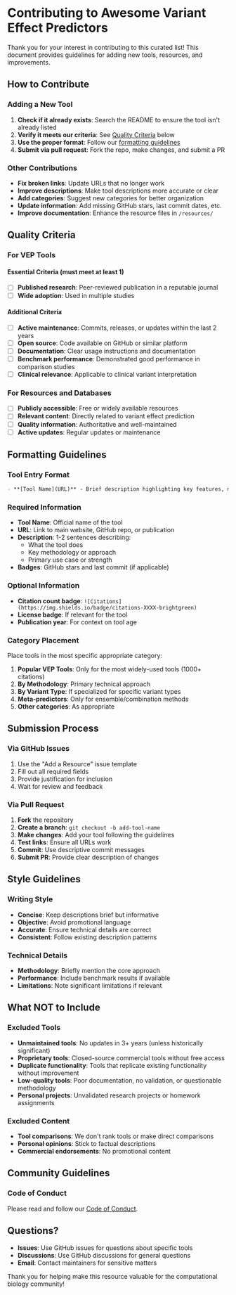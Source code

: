 # Contributing to Awesome Variant Effect Predictors

Thank you for your interest in contributing to this curated list! This document provides guidelines for adding new tools, resources, and improvements.

## How to Contribute

### Adding a New Tool

1. **Check if it already exists**: Search the README to ensure the tool isn't already listed
2. **Verify it meets our criteria**: See [Quality Criteria](#quality-criteria) below
3. **Use the proper format**: Follow our [formatting guidelines](#formatting-guidelines)
4. **Submit via pull request**: Fork the repo, make changes, and submit a PR

### Other Contributions

- **Fix broken links**: Update URLs that no longer work
- **Improve descriptions**: Make tool descriptions more accurate or clear
- **Add categories**: Suggest new categories for better organization
- **Update information**: Add missing GitHub stars, last commit dates, etc.
- **Improve documentation**: Enhance the resource files in `/resources/`

## Quality Criteria

### For VEP Tools

#### Essential Criteria (must meet at least 1)
- [ ] **Published research**: Peer-reviewed publication in a reputable journal
- [ ] **Wide adoption**: Used in multiple studies

#### Additional Criteria
- [ ] **Active maintenance**: Commits, releases, or updates within the last 2 years
- [ ] **Open source**: Code available on GitHub or similar platform
- [ ] **Documentation**: Clear usage instructions and documentation
- [ ] **Benchmark performance**: Demonstrated good performance in comparison studies
- [ ] **Clinical relevance**: Applicable to clinical variant interpretation

### For Resources and Databases

- [ ] **Publicly accessible**: Free or widely available resources
- [ ] **Relevant content**: Directly related to variant effect prediction
- [ ] **Quality information**: Authoritative and well-maintained
- [ ] **Active updates**: Regular updates or maintenance

## Formatting Guidelines

### Tool Entry Format

```markdown
- **[Tool Name](URL)** - Brief description highlighting key features, methodology, and use cases. ![GitHub stars](https://img.shields.io/github/stars/username/repo) ![Last commit](https://img.shields.io/github/last-commit/username/repo)
```

### Required Information

- **Tool Name**: Official name of the tool
- **URL**: Link to main website, GitHub repo, or publication
- **Description**: 1-2 sentences describing:
  - What the tool does
  - Key methodology or approach
  - Primary use case or strength
- **Badges**: GitHub stars and last commit (if applicable)

### Optional Information

- **Citation count badge**: `![Citations](https://img.shields.io/badge/citations-XXXX-brightgreen)`
- **License badge**: If relevant for the tool
- **Publication year**: For context on tool age

### Category Placement

Place tools in the most specific appropriate category:

1. **Popular VEP Tools**: Only for the most widely-used tools (1000+ citations)
2. **By Methodology**: Primary technical approach
3. **By Variant Type**: If specialized for specific variant types
4. **Meta-predictors**: Only for ensemble/combination methods
5. **Other categories**: As appropriate

## Submission Process

### Via GitHub Issues

1. Use the "Add a Resource" issue template
2. Fill out all required fields
3. Provide justification for inclusion
4. Wait for review and feedback

### Via Pull Request

1. **Fork** the repository
2. **Create a branch**: `git checkout -b add-tool-name`
3. **Make changes**: Add your tool following the guidelines
4. **Test links**: Ensure all URLs work
5. **Commit**: Use descriptive commit messages
6. **Submit PR**: Provide clear description of changes

## Style Guidelines

### Writing Style

- **Concise**: Keep descriptions brief but informative
- **Objective**: Avoid promotional language
- **Accurate**: Ensure technical details are correct
- **Consistent**: Follow existing description patterns

### Technical Details

- **Methodology**: Briefly mention the core approach
- **Performance**: Include benchmark results if available
- **Limitations**: Note significant limitations if relevant

## What NOT to Include

### Excluded Tools

- **Unmaintained tools**: No updates in 3+ years (unless historically significant)
- **Proprietary tools**: Closed-source commercial tools without free access
- **Duplicate functionality**: Tools that replicate existing functionality without improvement
- **Low-quality tools**: Poor documentation, no validation, or questionable methodology
- **Personal projects**: Unvalidated research projects or homework assignments

### Excluded Content

- **Tool comparisons**: We don't rank tools or make direct comparisons
- **Personal opinions**: Stick to factual descriptions
- **Commercial endorsements**: No promotional content

## Community Guidelines

### Code of Conduct

Please read and follow our [Code of Conduct](CODE_OF_CONDUCT.md).

## Questions?

- **Issues**: Use GitHub issues for questions about specific tools
- **Discussions**: Use GitHub discussions for general questions
- **Email**: Contact maintainers for sensitive matters

Thank you for helping make this resource valuable for the computational biology community!
